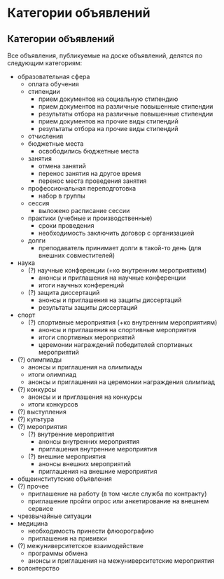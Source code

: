# Категории объявлений

## Категории объявлений
Все объявления, публикуемые на доске объявлений, делятся по следующим категориям:
- образовательная сфера
  - оплата обучения
  - стипендии
    - прием документов на социальную стипендию
    - прием документов на различные повышенные стипендии
    - результаты отбора на различные повышенные стипендии
    - прием документов на прочие виды стипендий
    - результаты отбора на прочие  виды стипендий
  - отчисления
  - бюджетные места
    - освободились бюджетные места
  - занятия
    - отмена занятий
    - перенос занятия на другое время
    - перенос места проведения занятия
  - профессиональная переподготовка
    - набор в группы
  - сессия
    - выложено расписание сессии
  - практики (учебные и производственные)
    - сроки проведения
    - необходимость заключить договор с организацией
  - долги
    - преподаватель принимает долги в такой-то день (для внешних совместителей)
- наука
  - (?) научные конференции (+ко внутренним мероприятиям) 
    - анонсы и приглашения на научные конференции
    - итоги научных конференций
  - (?) защита диссертаций
    - анонсы и приглашения на защиты диссертаций
    - результаты защиты диссертаций
- спорт
  - (?) спортивные мероприятия (+ко внутренним мероприятиям)
    - анонсы и приглашения на спортивные мероприятия
    - итоги спортивных мероприятий
    - церемонии награждений победителей спортивных мероприятий
- (?) олимпиады 
  - анонсы и приглашения на олимпиады
  - итоги олимпиад
  - анонсы и приглашения на церемонии награждения олимпиад 
- (?) конкурсы
  - анонсы и и приглашения на конкурсы
  - итоги конкурсов
- (?) выступления
- (?) культура
- (?) мероприятия
  - (?) внутренние мероприятия
    - анонсы внутренних мероприятия 
    - приглашения внутренние мероприятия
  - (?) внешние мероприятия
    - анонсы внешних мероприятий 
    - приглашения на внешние мероприятия
- общеинститутские объявления
- (?) прочее
  - приглашение на работу (в том числе служба по контракту)
  - приглашение пройти опрос или анкетирование на внешнем сервисе
- чрезвычайные ситуации
- медицина
  - необходимость принести флюорографию
  - приглашения на прививки
- (?) межуниверситетское взаимодействие
  - программы обмена
  - анонсы и приглашения на межуниверситетские мероприятия
- волонтерство




